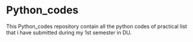# Python_codes
This Python_codes repository contain all the python codes of practical list that i have submitted during my 1st semester in DU.
